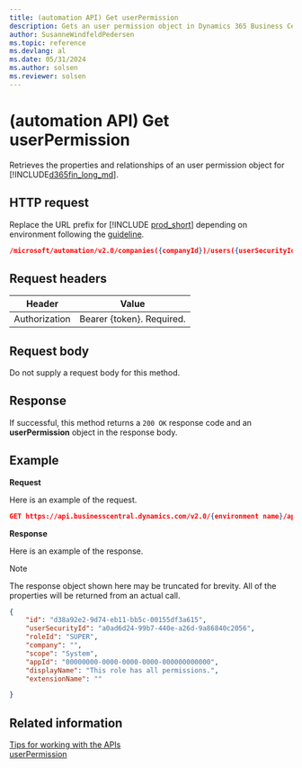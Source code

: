 ```yaml
---
title: (automation API) Get userPermission
description: Gets an user permission object in Dynamics 365 Business Central.
author: SusanneWindfeldPedersen
ms.topic: reference
ms.devlang: al
ms.date: 05/31/2024
ms.author: solsen
ms.reviewer: solsen
---
```


<!-- NOTE: This article is an auto-generated stub from the metadata file. -->
<!-- The sections marked with an EDIT_IS_REQUIRED require manual editing. -->
# (automation API) Get userPermission

Retrieves the properties and relationships of an user permission object for [!INCLUDE[d365fin_long_md](../../includes/d365fin_long_md.md)].

## HTTP request

Replace the URL prefix for [!INCLUDE [prod_short](../../includes/prod_short.md)] depending on environment following the [guideline](../../api-reference/v2.0/enabling-apis-for-dynamics-nav.md).


```json
/microsoft/automation/v2.0/companies({companyId})/users({userSecurityId})/userPermissions({userPermissionId})
```

## Request headers

|Header|Value|
|------|-----|
|Authorization  |Bearer {token}. Required. |

## Request body

Do not supply a request body for this method.

## Response

If successful, this method returns a ```200 OK``` response code and an **userPermission** object in the response body.

## Example

**Request**

Here is an example of the request.
```json
GET https://api.businesscentral.dynamics.com/v2.0/{environment name}/api/microsoft/automation/v2.0/companies({companyId})/users({userSecurityId})/userPermissions({userPermissionId})
```

**Response**

Here is an example of the response. 

> [!NOTE]  
>   The response object shown here may be truncated for brevity. All of the properties will be returned from an actual call.

```json
{
    "id": "d38a92e2-9d74-eb11-bb5c-00155df3a615",
    "userSecurityId": "a0ad6d24-99b7-440e-a26d-9a86840c2056",
    "roleId": "SUPER",
    "company": "",
    "scope": "System",
    "appId": "00000000-0000-0000-0000-000000000000",
    "displayName": "This role has all permissions.",
    "extensionName": ""

}
```

## Related information

[Tips for working with the APIs](../../developer/devenv-connect-apps-tips.md)  
[userPermission](../resources/dynamics_userPermission.md)
